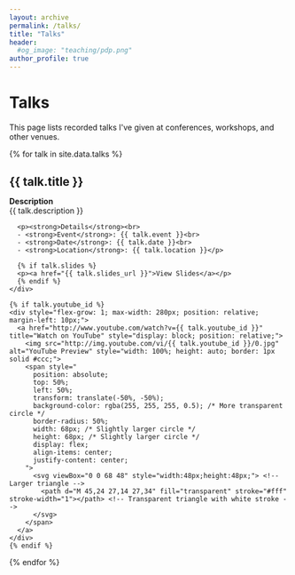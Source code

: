 ```yaml
---
layout: archive
permalink: /talks/
title: "Talks"
header: 
  #og_image: "teaching/pdp.png"
author_profile: true
---
```


# Talks

This page lists recorded talks I've given at conferences, workshops, and other venues.

{% for talk in site.data.talks %}
<div style="margin-bottom: 2em;">
  <h2 style="margin-bottom: 0;">{{ talk.title }}</h2>
  
  <div style="display: flex; align-items: flex-start; gap: 5px;">
    <div style="flex-grow: 2;">
      <p><strong>Description</strong><br>
      {{ talk.description }}</p>
      
      <p><strong>Details</strong><br>
      - <strong>Event</strong>: {{ talk.event }}<br>
      - <strong>Date</strong>: {{ talk.date }}<br>
      - <strong>Location</strong>: {{ talk.location }}</p>
      
      {% if talk.slides %}
      <p><a href="{{ talk.slides_url }}">View Slides</a></p>
      {% endif %}
    </div>
    
    {% if talk.youtube_id %}
    <div style="flex-grow: 1; max-width: 280px; position: relative; margin-left: 10px;">
      <a href="http://www.youtube.com/watch?v={{ talk.youtube_id }}" title="Watch on YouTube" style="display: block; position: relative;">
        <img src="http://img.youtube.com/vi/{{ talk.youtube_id }}/0.jpg" alt="YouTube Preview" style="width: 100%; height: auto; border: 1px solid #ccc;">
        <span style="
          position: absolute;
          top: 50%;
          left: 50%;
          transform: translate(-50%, -50%);
          background-color: rgba(255, 255, 255, 0.5); /* More transparent circle */
          border-radius: 50%;
          width: 68px; /* Slightly larger circle */
          height: 68px; /* Slightly larger circle */
          display: flex;
          align-items: center;
          justify-content: center;
        ">
          <svg viewBox="0 0 68 48" style="width:48px;height:48px;"> <!-- Larger triangle -->
            <path d="M 45,24 27,14 27,34" fill="transparent" stroke="#fff" stroke-width="1"></path> <!-- Transparent triangle with white stroke -->
          </svg>
        </span>
      </a>
    </div>
    {% endif %}
  </div>
</div>
{% endfor %}
